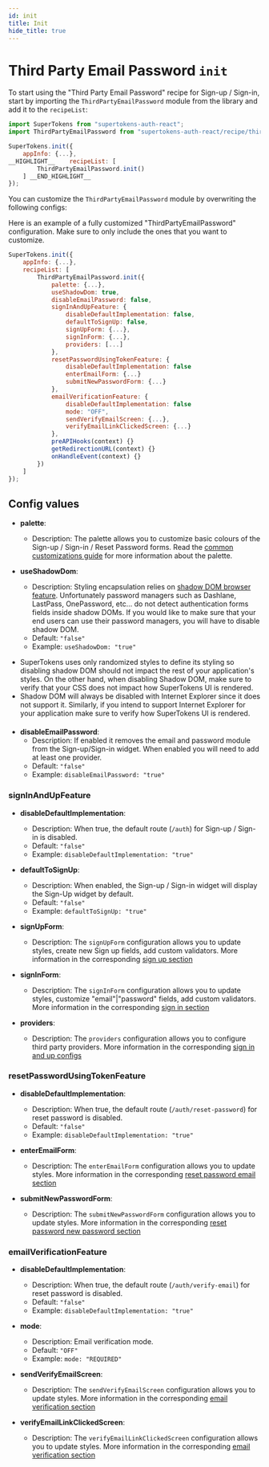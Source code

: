 ```yaml
---
id: init
title: Init
hide_title: true
---
```


# Third Party Email Password `init`

To start using the "Third Party Email Password" recipe for Sign-up / Sign-in, start by importing the `ThirdPartyEmailPassword` module from the library and add it to the `recipeList`:

```js
import SuperTokens from "supertokens-auth-react";
import ThirdPartyEmailPassword from "supertokens-auth-react/recipe/thirdpartyemailpassword";

SuperTokens.init({
    appInfo: {...},
__HIGHLIGHT__    recipeList: [
        ThirdPartyEmailPassword.init()
    ] __END_HIGHLIGHT__
});
```

You can customize the `ThirdPartyEmailPassword` module by overwriting the following configs:



Here is an example of a fully customized "ThirdPartyEmailPassword" configuration. Make sure to only include the ones that you want to customize.

```js
SuperTokens.init({
    appInfo: {...},
    recipeList: [
        ThirdPartyEmailPassword.init({
            palette: {...},
            useShadowDom: true,
            disableEmailPassword: false,
            signInAndUpFeature: {
                disableDefaultImplementation: false,
                defaultToSignUp: false,
                signUpForm: {...},
                signInForm: {...},
                providers: [...]
            },
            resetPasswordUsingTokenFeature: {
                disableDefaultImplementation: false
                enterEmailForm: {...}
                submitNewPasswordForm: {...}
            },
            emailVerificationFeature: {
                disableDefaultImplementation: false
                mode: "OFF",
                sendVerifyEmailScreen: {...},
                verifyEmailLinkClickedScreen: {...}
            },
            preAPIHooks(context) {}
            getRedirectionURL(context) {}
            onHandleEvent(context) {}
        })
    ]
});
```

## Config values

- **palette**:
    - Description: The palette allows you to customize basic colours of the Sign-up / Sign-in / Reset Password forms. Read the [common customizations guide](/docs/thirdpartyemailpassword/common-customizations/styling/changing-colours) for more information about the palette.

- **useShadowDom**:
    - Description: Styling encapsulation relies on <a href="https://developer.mozilla.org/en-US/docs/Web/Web_Components/Using_shadow_DOM" target="_blank" rel="noreferer noopener">shadow DOM browser feature</a>. Unfortunately password managers such as Dashlane, LastPass, OnePassword, etc... do not detect authentication forms fields inside shadow DOMs. If you would like to make sure that your end users can use their password managers, you will have to disable shadow DOM. 
    - Default: ```"false"```
    - Example: ```useShadowDom: "true"```


<div class="specialNote" style="margin-bottom: 20px">

- SuperTokens uses only randomized styles to define its styling so disabling shadow DOM  should not impact the rest of your application's styles. On the other hand, when disabling Shadow DOM, make sure to verify that your CSS does not impact how SuperTokens UI is rendered.
- Shadow DOM will always be disabled with Internet Explorer since it does not support it. Similarly, if you intend to support Internet Explorer for your application make sure to verify how SuperTokens UI is rendered.
</div>

- **disableEmailPassword**:
    - Description: If enabled it removes the email and password module from the Sign-up/Sign-in widget. When enabled you will need to add at least one provider.
    - Default: `"false"`
    - Example: `disableEmailPassword: "true"`


### signInAndUpFeature

- **disableDefaultImplementation**: 
    - Description: When true, the default route (`/auth`) for Sign-up / Sign-in is disabled.
    - Default: ```"false"```
    - Example: ```disableDefaultImplementation: "true"```

- **defaultToSignUp**: 
    - Description: When enabled, the Sign-up / Sign-in widget will display the Sign-Up widget by default.
    - Default: ```"false"```
    - Example: ```defaultToSignUp: "true"```


- **signUpForm**:
    - Description: The `signUpForm` configuration allows you to update styles, create new Sign up fields, add custom validators. More information in the corresponding [sign up section](./config/sign-up)

- **signInForm**:
    - Description: The `signInForm` configuration allows you to update styles, customize "email"|"password" fields, add custom validators. More information in the corresponding [sign in section](./config/sign-in)

- **providers**:
    - Description: The `providers` configuration allows you to configure third party providers. More information in the corresponding [sign in and up configs](./config/sign-in-and-up)


### resetPasswordUsingTokenFeature

- **disableDefaultImplementation**: 
    - Description: When true, the default route (`/auth/reset-password`) for reset password is disabled.
    - Default: ```"false"```
    - Example: ```disableDefaultImplementation: "true"```

- **enterEmailForm**:
    - Description: The `enterEmailForm` configuration allows you to update styles. More information in the corresponding [reset password email section](./config/reset-password#enteremailform-config-values)

- **submitNewPasswordForm**:
    - Description: The `submitNewPasswordForm` configuration allows you to update styles. More information in the corresponding [reset password new password section](./config/reset-password#submitnewpasswordform-config-values)

### emailVerificationFeature

- **disableDefaultImplementation**: 
    - Description: When true, the default route (`/auth/verify-email`) for reset password is disabled.
    - Default: ```"false"```
    - Example: ```disableDefaultImplementation: "true"```

- **mode**:
    - Description: Email verification mode.
    - Default: ```"OFF"```
    - Example: ```mode: "REQUIRED"```

- **sendVerifyEmailScreen**:
    - Description: The `sendVerifyEmailScreen` configuration allows you to update styles. More information in the corresponding [email verification section](./config/email-verification#sendverifyemailscreen-config-values)

- **verifyEmailLinkClickedScreen**:
    - Description: The `verifyEmailLinkClickedScreen` configuration allows you to update styles. More information in the corresponding [email verification section](./config/email-verification#verifyemaillinkclickedscreen-config-values)